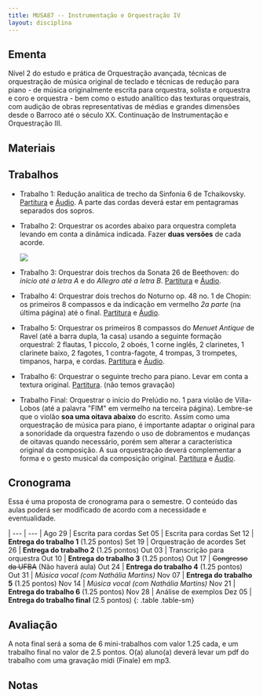 ```yaml
---
title: MUSA87 -- Instrumentação e Orquestração IV
layout: disciplina
---
```


## Ementa

Nível 2 do estudo e prática de Orquestração avançada, técnicas de orquestração
de música original de teclado e técnicas de redução para piano - de música
originalmente escrita para orquestra, solista e orquestra e coro e orquestra -
bem como o estudo analítico das texturas orquestrais, com audição de obras
representativas de médias e grandes dimensões desde o Barroco até o século XX.
Continuação de Instrumentação e Orquestração III.

## Materiais


## Trabalhos

- Trabalho 1: Redução analitica de trecho da Sinfonia 6 de Tchaikovsky.
  [Partitura][1] e [Áudio][2]. A parte das cordas deverá estar em pentagramas
  separados dos sopros.

- Trabalho 2: Orquestrar os acordes abaixo para orquestra completa levando em conta
  a dinâmica indicada. Fazer **duas versões** de cada acorde.

  ![](/trabalho-acordes.png)

- Trabalho 3: Orquestrar dois trechos da Sonata 26 de Beethoven: do *início até a letra A* e do *Allegro até a letra B*. [Partitura][3] e [Áudio][4].

- Trabalho 4: Orquestrar dois trechos do Noturno op. 48 no. 1 de Chopin: os primeiros 8 compassos e da indicação em vermelho *2a parte* (na última página) até o final. [Partitura][5] e [Áudio][6].

- Trabalho 5: Orquestrar os primeiros 8 compassos do _Menuet Antique_ de Ravel (até a barra dupla, 1a casa) usando a seguinte formação orquestral: 2 flautas, 1 piccolo, 2 oboés, 1 corne inglês, 2 clarinetes, 1 clarinete baixo, 2 fagotes, 1 contra-fagote, 4 trompas, 3 trompetes, timpanos, harpa, e cordas. [Partitura][7] e [Áudio][8].

- Trabalho 6: Orquestrar o seguinte trecho para piano. Levar em conta a textura original. [Partitura][9]. (não temos gravação)

- Trabalho Final: Orquestrar o início do Prelúdio no. 1 para violão de Villa-Lobos (até a palavra "FIM" em vermelho na terceira página). Lembre-se que o violão **soa uma oitava abaixo** do escrito. Assim como uma orquestração de música para piano, é importante adaptar o original para a sonoridade da orquestra fazendo o uso de dobramentos e mudanças de oitavas quando necessário, porém sem alterar a característica original da composição. A sua orquestração deverá complementar a forma e o gesto musical da composição original. [Partitura][10] e [Áudio][11].


## Cronograma

Essa é uma proposta de cronograma para o semestre. O conteúdo das aulas
poderá ser modificado de acordo com a necessidade e eventualidade.

| --- | --- |
Ago 29 | Escrita para cordas
Set 05 | Escrita para cordas
Set 12 | **Entrega do trabalho 1** (1.25 pontos)
Set 19 | Orquestração de acordes
Set 26 | **Entrega do trabalho 2** (1.25 pontos)
Out 03 | Transcrição para orquestra
Out 10 | **Entrega do trabalho 3** (1.25 pontos)
Out 17 | <del>Congresso da UFBA</del> (Não haverá aula)
Out 24 | **Entrega do trabalho 4** (1.25 pontos)
Out 31 | *Música vocal (com Nathália Martins)*
Nov 07 | **Entrega do trabalho 5** (1.25 pontos)
Nov 14 | *Música vocal (com Nathália Martins)*
Nov 21 | **Entrega do trabalho 6** (1.25 pontos)
Nov 28 | Análise de exemplos
Dez 05 | **Entrega do trabalho final** (2.5 pontos)
{: .table .table-sm}


## Avaliação

A nota final será a soma de 6 mini-trabalhos com valor 1.25 cada, e um
trabalho final no valor de 2.5 pontos. O(a) aluno(a) deverá levar um pdf
do trabalho com uma gravação midi (Finale) em mp3.


## Notas


[1]: https://www.dropbox.com/s/bw5ilcba4xlm103/Tchaikovsky%20Sinfonia%206%20-%20Trecho.pdf?dl=1
[2]: https://www.dropbox.com/s/zy9981088balrte/Tchaikovsky%20Symphony%206%20-%20Movement%204.mkv?dl=1
[3]: https://www.dropbox.com/s/behf8dl9mgo3hqo/Beethoven%20-%20Sonata%2026.pdf?dl=1
[4]: https://www.dropbox.com/s/wk74bgxze21jtl2/Beethoven%20-%20Sonata%2026.mp3?dl=1
[5]: https://www.dropbox.com/s/86i4pbibxpszcef/Chopin%20Noturno.pdf?dl=1
[6]: https://www.dropbox.com/s/lyfxdmyaz525ert/Chopin%20Noturno.mp3?dl=1
[7]: https://www.dropbox.com/s/z1tel6ep7108l39/Ravel%20Menuet%20Antique.pdf?dl=1
[8]: https://www.dropbox.com/s/335ycroed5lr8yq/Menuet%20Antique.m4a?dl=1
[9]: https://www.dropbox.com/s/zrrqe7kbrw33yx2/Trabalho%205.pdf?dl=1
[10]: https://www.dropbox.com/s/phrzbwkrwn00ptd/Villa-Lobos%20Preludio%201.pdf?dl=1
[11]: https://www.dropbox.com/s/ef57g844lh2wlkg/Villa-Lobos%20Preludio%201.mp3?dl=1
